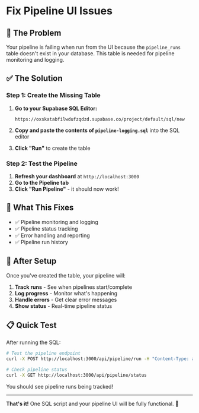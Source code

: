 # Fix Pipeline UI Issues

## 🔧 **The Problem**
Your pipeline is failing when run from the UI because the `pipeline_runs` table doesn't exist in your database. This table is needed for pipeline monitoring and logging.

## ✅ **The Solution**

### Step 1: Create the Missing Table

1. **Go to your Supabase SQL Editor:**
   ```
   https://oxskatabfilwdufzqdzd.supabase.co/project/default/sql/new
   ```

2. **Copy and paste the contents of `pipeline-logging.sql`** into the SQL editor

3. **Click "Run"** to create the table

### Step 2: Test the Pipeline

1. **Refresh your dashboard** at `http://localhost:3000`
2. **Go to the Pipeline tab**
3. **Click "Run Pipeline"** - it should now work!

## 🎯 **What This Fixes**

- ✅ Pipeline monitoring and logging
- ✅ Pipeline status tracking
- ✅ Error handling and reporting
- ✅ Pipeline run history

## 🚀 **After Setup**

Once you've created the table, your pipeline will:

1. **Track runs** - See when pipelines start/complete
2. **Log progress** - Monitor what's happening
3. **Handle errors** - Get clear error messages
4. **Show status** - Real-time pipeline status

## 📋 **Quick Test**

After running the SQL:

```bash
# Test the pipeline endpoint
curl -X POST http://localhost:3000/api/pipeline/run -H "Content-Type: application/json" -d '{"type": "analysis"}'

# Check pipeline status
curl -X GET http://localhost:3000/api/pipeline/status
```

You should see pipeline runs being tracked!

---

**That's it!** One SQL script and your pipeline UI will be fully functional. 🎉 